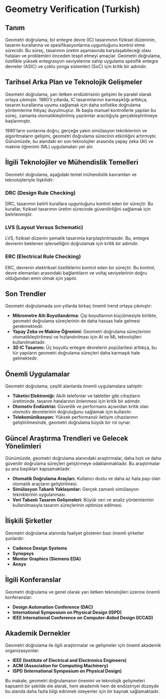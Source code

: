 # Geometry Verification (Turkish)

## Tanım

Geometri doğrulama, bir entegre devre (IC) tasarımının fiziksel düzeninin, tasarım kurallarına ve spesifikasyonlarına uygunluğunu kontrol etme sürecidir. Bu süreç, tasarımın üretim aşamasında karşılaşabileceği olası hataları ve problemleri önceden tespit etmeyi amaçlar. Geometri doğrulama, özellikle yüksek entegrasyon seviyelerine sahip uygulama spesifik entegre devreler (ASIC) ve çoklu yonga sistemleri (SoC) için kritik bir adımdır.

## Tarihsel Arka Plan ve Teknolojik Gelişmeler

Geometri doğrulama, yarı iletken endüstrisinin gelişimi ile paralel olarak ortaya çıkmıştır. 1980'li yıllarda, IC tasarımlarının karmaşıklığı arttıkça, tasarım kurallarına uyumu sağlamak için daha sofistike doğrulama yöntemlerine ihtiyaç duyulmuştur. İlk başta manuel kontrollerle yapılan bu süreç, zamanla otomatikleştirilmiş yazılımlar aracılığıyla gerçekleştirilmeye başlanmıştır. 

1990'ların sonlarına doğru, gerçeğe yakın simülasyon tekniklerinin ve algoritmaların gelişimi, geometri doğrulama sürecinin etkinliğini artırmıştır. Günümüzde, bu alandaki en son teknolojiler arasında yapay zeka (AI) ve makine öğrenimi (ML) uygulamaları yer alır.

## İlgili Teknolojiler ve Mühendislik Temelleri

Geometri doğrulama, aşağıdaki temel mühendislik kavramları ve teknolojileriyle ilişkilidir:

### DRC (Design Rule Checking)

DRC, tasarımın belirli kurallara uygunluğunu kontrol eden bir süreçtir. Bu kurallar, fiziksel tasarımın üretim sürecinde güvenilirliğini sağlamak için belirlenmiştir.

### LVS (Layout Versus Schematic)

LVS, fiziksel düzenin şematik tasarımla karşılaştırılmasıdır. Bu, entegre devrenin beklenen işlevselliğini doğrulamak için kritik bir adımdır.

### ERC (Electrical Rule Checking)

ERC, devrenin elektriksel özelliklerini kontrol eden bir süreçtir. Bu kontrol, devre elemanları arasındaki bağlantıların ve voltaj seviyelerinin doğru olduğundan emin olmak için yapılır.

## Son Trendler

Geometri doğrulamada son yıllarda birkaç önemli trend ortaya çıkmıştır:

- **Mikrometre Altı Boyutlandırma:** Çip boyutlarının küçülmesiyle birlikte, geometri doğrulama süreçlerinin de daha hassas hale gelmesi gerekmektedir.
- **Yapay Zeka ve Makine Öğrenimi:** Geometri doğrulama süreçlerinin otomatikleştirilmesi ve hızlandırılması için AI ve ML teknolojileri kullanılmaktadır.
- **3D IC Tasarımı:** Üç boyutlu entegre devrelerin popülaritesi arttıkça, bu tür yapıların geometri doğrulama süreçleri daha karmaşık hale gelmektedir.

## Önemli Uygulamalar

Geometri doğrulama, çeşitli alanlarda önemli uygulamalara sahiptir:

- **Tüketici Elektroniği:** Akıllı telefonlar ve tabletler gibi cihazların üretiminde, tasarım hatalarının önlenmesi için kritik bir adımdır.
- **Otomotiv Endüstrisi:** Güvenlik ve performans açısından kritik olan otomotiv devrelerinin doğruluğunu sağlamak için kullanılır.
- **Telekomünikasyon:** Yüksek performanslı iletişim cihazlarının geliştirilmesinde, geometri doğrulama büyük bir rol oynar.

## Güncel Araştırma Trendleri ve Gelecek Yönelimleri

Günümüzde, geometri doğrulama alanındaki araştırmalar, daha hızlı ve daha güvenilir doğrulama süreçleri geliştirmeye odaklanmaktadır. Bu araştırmalar şu ana başlıkları kapsamaktadır:

- **Otomatik Doğrulama Araçları:** Kullanıcı dostu ve daha az hata payı olan otomatik araçların geliştirilmesi.
- **Simülasyon Tabanlı Yaklaşımlar:** Gerçek zamanlı simülasyon tekniklerinin uygulanması.
- **Veri Tabanlı Tasarım Gelişmeleri:** Büyük veri ve analiz yöntemlerinin kullanılmasıyla tasarım süreçlerinin optimize edilmesi.

## İlişkili Şirketler

Geometri doğrulama alanında faaliyet gösteren bazı önemli şirketler şunlardır:

- **Cadence Design Systems**
- **Synopsys**
- **Mentor Graphics (Siemens EDA)**
- **Ansys**

## İlgili Konferanslar

Geometri doğrulama ve genel olarak yarı iletken teknolojileri üzerine önemli konferanslar:

- **Design Automation Conference (DAC)**
- **International Symposium on Physical Design (ISPD)**
- **IEEE International Conference on Computer-Aided Design (ICCAD)**

## Akademik Dernekler

Geometri doğrulama ile ilgili araştırmalar ve gelişmeler için önemli akademik organizasyonlar:

- **IEEE (Institute of Electrical and Electronics Engineers)**
- **ACM (Association for Computing Machinery)**
- **ISPD (International Symposium on Physical Design)**

Bu makale, geometri doğrulamanın önemini ve teknolojik gelişmeleri kapsamlı bir şekilde ele alarak, hem akademik hem de endüstriyel düzeyde bu alanda daha fazla bilgi edinmek isteyenler için bir kaynak sağlamaktadır.